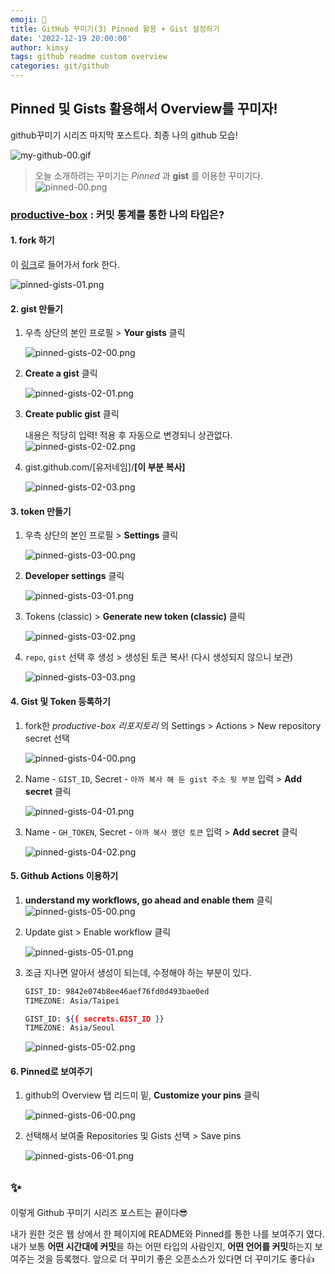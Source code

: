 ```yaml
---
emoji: 🌃
title: GitHub 꾸미기(3) Pinned 활용 + Gist 설정하기
date: '2022-12-19 20:00:00'
author: kimsy
tags: github readme custom overview
categories: git/github
---
```


## **Pinned** 및 **Gists** 활용해서 Overview를 꾸미자!

github꾸미기 시리즈 마지막 포스트다. 최종 나의 github 모습!

![my-github-00.gif](my-github-00.gif)

> 오늘 소개하려는 꾸미기는 _Pinned_ 과 **gist** 를 이용한 꾸미기다.
> ![pinned-00.png](pinned-00.png)

### [productive-box](https://github.com/maxam2017/productive-box) : 커밋 통계를 통한 나의 타입은?

#### 1. fork 하기

이 [링크](https://github.com/maxam2017/productive-box)로 들어가서 fork 한다.

![pinned-gists-01.png](pinned-gists-01.png)

#### 2. gist 만들기

1. 우측 상단의 본인 프로필 > **Your gists** 클릭

   ![pinned-gists-02-00.png](pinned-gists-02-00.png)

2. **Create a gist** 클릭

   ![pinned-gists-02-01.png](pinned-gists-02-01.png)

3. **Create public gist** 클릭

   내용은 적당히 입력! 적용 후 자동으로 변경되니 상관없다.
   ![pinned-gists-02-02.png](pinned-gists-02-02.png)

4. gist.github.com/[유저네임]/**[이 부분 복사]**

   ![pinned-gists-02-03.png](pinned-gists-02-03.png)

#### 3. token 만들기

1. 우측 상단의 본인 프로필 > **Settings** 클릭

   ![pinned-gists-03-00.png](pinned-gists-03-00.png)

2. **Developer settings** 클릭

   ![pinned-gists-03-01.png](pinned-gists-03-01.png)

3. Tokens (classic) > **Generate new token (classic)** 클릭

   ![pinned-gists-03-02.png](pinned-gists-03-02.png)

4. `repo`, `gist` 선택 후 생성 > 생성된 토큰 복사! (다시 생성되지 않으니 보관)

   ![pinned-gists-03-03.png](pinned-gists-03-03.png)

#### 4. Gist 및 Token 등록하기

1. fork한 _productive-box 리포지토리_ 의 Settings > Actions > New repository secret 선택

   ![pinned-gists-04-00.png](pinned-gists-04-00.png)

2. Name - `GIST_ID`, Secret - `아까 복사 해 둔 gist 주소 뒷 부분` 입력 > **Add secret** 클릭

   ![pinned-gists-04-01.png](pinned-gists-04-01.png)

3. Name - `GH_TOKEN`, Secret - `아까 복사 했던 토큰` 입력 > **Add secret** 클릭

   ![pinned-gists-04-02.png](pinned-gists-04-02.png)

#### 5. Github Actions 이용하기

1. **understand my workflows, go ahead and enable them** 클릭
   ![pinned-gists-05-00.png](pinned-gists-05-00.png)

2. Update gist > Enable workflow 클릭

   ![pinned-gists-05-01.png](pinned-gists-05-01.png)

3. 조금 지나면 알아서 생성이 되는데, 수정해야 하는 부분이 있다.

   ```bash
   GIST_ID: 9842e074b8ee46aef76fd0d493bae0ed
   TIMEZONE: Asia/Taipei

   GIST_ID: ${{ secrets.GIST_ID }}
   TIMEZONE: Asia/Seoul
   ```

   ![pinned-gists-05-02.png](pinned-gists-05-02.png)

#### 6. Pinned로 보여주기

1. github의 Overview 탭 리드미 밑, **Customize your pins** 클릭

   ![pinned-gists-06-00.png](pinned-gists-06-00.png)

2. 선택해서 보여줄 Repositories 및 Gists 선택 > Save pins

   ![pinned-gists-06-01.png](pinned-gists-06-01.png)

## ✨

이렇게 Github 꾸미기 시리즈 포스트는 끝이다😎

내가 원한 것은 웹 상에서 한 페이지에 README와 Pinned를 통한 나를 보여주기 였다. 내가 보통 **어떤 시간대에 커밋**을 하는 어떤 타입의 사람인지, **어떤 언어를 커밋**하는지 보여주는 것을 등록했다. 앞으로 더 꾸미기 좋은 오픈소스가 있다면 더 꾸미기도 좋다👍

<br/>

```toc

```
